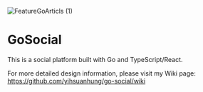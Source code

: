 ![FeatureGoArticls (1)](https://github.com/yihsuanhung/go-social/assets/58166555/f7bde9a6-ec9a-429b-a5eb-b367c05d196f)


# GoSocial

This is a social platform built with Go and TypeScript/React.

For more detailed design information, please visit my Wiki page: https://github.com/yihsuanhung/go-social/wiki
